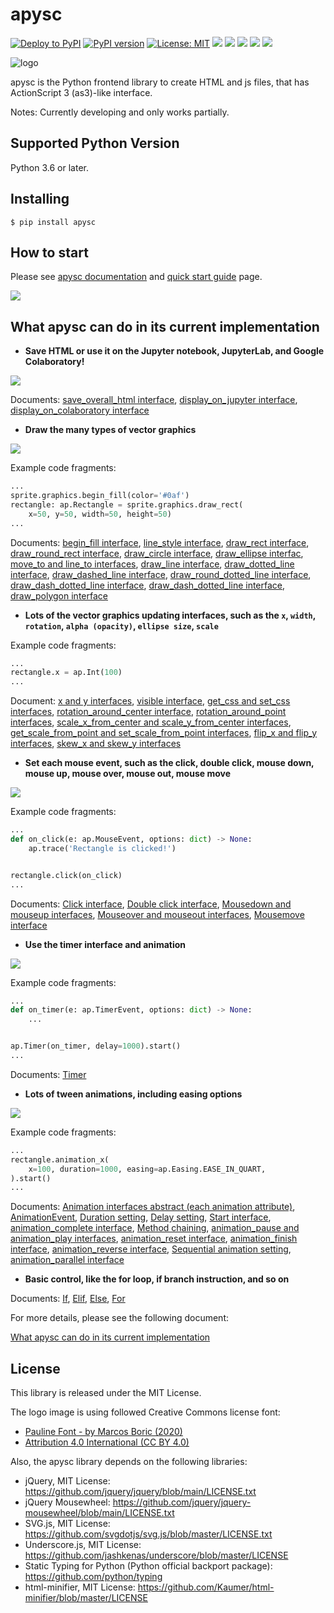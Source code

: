 # apysc

[![Deploy to PyPI](https://github.com/simon-ritchie/apysc/actions/workflows/deploy_to_pypi.yml/badge.svg)](https://github.com/simon-ritchie/apysc/actions/workflows/deploy_to_pypi.yml)
[![PyPI version](https://badge.fury.io/py/apysc.svg)](https://badge.fury.io/py/apysc)
[![License: MIT](https://img.shields.io/badge/License-MIT-yellow.svg)](https://github.com/simon-ritchie/apysc/blob/main/LICENSE)
![](https://byob.yarr.is/simon-ritchie/apysc/pytest_on_py36)
![](https://byob.yarr.is/simon-ritchie/apysc/pytest_coverage)
![](https://byob.yarr.is/simon-ritchie/apysc/flake8_checking)
![](https://byob.yarr.is/simon-ritchie/apysc/mypy_checking)
![](https://byob.yarr.is/simon-ritchie/apysc/numdoclint_checking)

![logo](https://github.com/simon-ritchie/apysc/blob/main/assets/logo_v1/logo_small_v1.png)

apysc is the Python frontend library to create HTML and js files, that has ActionScript 3 (as3)-like interface.

Notes: Currently developing and only works partially.

## Supported Python Version

Python 3.6 or later.

## Installing

```
$ pip install apysc
```

## How to start

Please see [apysc documentation](https://simon-ritchie.github.io/apysc/index.html) and [quick start guide](https://simon-ritchie.github.io/apysc/quick_start.html) page.

<a href="https://simon-ritchie.github.io/apysc/index.html"><img src="https://github.com/simon-ritchie/apysc/blob/main/assets/document_index_screenshot.png"></a>

## What apysc can do in its current implementation

- **Save HTML or use it on the Jupyter notebook, JupyterLab, and Google Colaboratory!**

![](https://github.com/simon-ritchie/apysc/blob/main/assets/jupyterlab_interface.png)

Documents: [save_overall_html interface](https://simon-ritchie.github.io/apysc/save_overall_html.html), [display_on_jupyter interface](https://simon-ritchie.github.io/apysc/display_on_jupyter.html), [display_on_colaboratory interface](https://simon-ritchie.github.io/apysc/display_on_colaboratory.html)

- **Draw the many types of vector graphics**

![](https://github.com/simon-ritchie/apysc/blob/main/assets/vector_graphics_samples.png)

Example code fragments:

```py
...
sprite.graphics.begin_fill(color='#0af')
rectangle: ap.Rectangle = sprite.graphics.draw_rect(
    x=50, y=50, width=50, height=50)
...
```

Documents: [begin_fill interface](https://simon-ritchie.github.io/apysc/graphics_begin_fill.html), [line_style interface](https://simon-ritchie.github.io/apysc/graphics_line_style.html), [draw_rect interface](https://simon-ritchie.github.io/apysc/graphics_draw_rect.html), [draw_round_rect interface](https://simon-ritchie.github.io/apysc/graphics_draw_round_rect.html), [draw_circle interface](https://simon-ritchie.github.io/apysc/graphics_draw_circle.html), [draw_ellipse interfac](https://simon-ritchie.github.io/apysc/graphics_draw_ellipse.html), [move_to and line_to interfaces](https://simon-ritchie.github.io/apysc/graphics_move_to_and_line_to.html), [draw_line interface](https://simon-ritchie.github.io/apysc/graphics_draw_line.html), [draw_dotted_line interface](https://simon-ritchie.github.io/apysc/graphics_draw_dotted_line.html), [draw_dashed_line interface](https://simon-ritchie.github.io/apysc/graphics_draw_dashed_line.html), [draw_round_dotted_line interface](https://simon-ritchie.github.io/apysc/graphics_draw_round_dotted_line.html), [draw_dash_dotted_line interface](https://simon-ritchie.github.io/apysc/graphics_draw_dash_dotted_line.html), [draw_dash_dotted_line interface](https://simon-ritchie.github.io/apysc/graphics_draw_dash_dotted_line.html), [draw_polygon interface](https://simon-ritchie.github.io/apysc/graphics_draw_polygon.html)


- **Lots of the vector graphics updating interfaces, such as the `x`, `width`, `rotation`, `alpha (opacity)`, `ellipse size`, `scale`**

Example code fragments:

```py
...
rectangle.x = ap.Int(100)
...
```

Document: [x and y interfaces](https://simon-ritchie.github.io/apysc/display_object_x_and_y.html), [visible interface](https://simon-ritchie.github.io/apysc/display_object_visible.html), [get_css and set_css interfaces](https://simon-ritchie.github.io/apysc/display_object_get_and_set_css.html), [rotation_around_center interface](https://simon-ritchie.github.io/apysc/graphics_base_rotation_around_center.html), [rotation_around_point interfaces](https://simon-ritchie.github.io/apysc/graphics_base_rotation_around_point.html), [scale_x_from_center and scale_y_from_center interfaces](https://simon-ritchie.github.io/apysc/graphics_base_scale_from_center.html), [get_scale_from_point and set_scale_from_point interfaces](https://simon-ritchie.github.io/apysc/graphics_base_scale_from_point.html), [flip_x and flip_y interfaces](https://simon-ritchie.github.io/apysc/graphics_base_flip_interfaces.html), [skew_x and skew_y interfaces](https://simon-ritchie.github.io/apysc/graphics_base_skew.html)

- **Set each mouse event, such as the click, double click, mouse down, mouse up, mouse over, mouse out, mouse move**

![](https://github.com/simon-ritchie/apysc/blob/main/assets/mouse_move.gif)

Example code fragments:

```py
...
def on_click(e: ap.MouseEvent, options: dict) -> None:
    ap.trace('Rectangle is clicked!')


rectangle.click(on_click)
...
```

Documents: [Click interface](https://simon-ritchie.github.io/apysc/click.html), [Double click interface](https://simon-ritchie.github.io/apysc/dblclick.html), [Mousedown and mouseup interfaces](https://simon-ritchie.github.io/apysc/mousedown_and_mouseup.html), [Mouseover and mouseout interfaces](https://simon-ritchie.github.io/apysc/mouseover_and_mouseout.html), [Mousemove interface](https://simon-ritchie.github.io/apysc/mousemove.html)

- **Use the timer interface and animation**

![](https://github.com/simon-ritchie/apysc/blob/main/assets/rotation_and_alpha_animation.gif)

Example code fragments:

```py
...
def on_timer(e: ap.TimerEvent, options: dict) -> None:
    ...


ap.Timer(on_timer, delay=1000).start()
...
```

Documents: [Timer](https://simon-ritchie.github.io/apysc/timer.html)

- **Lots of tween animations, including easing options**

[![](https://github.com/simon-ritchie/apysc/blob/main/assets/animation_interfaces_abstract.gif)](https://simon-ritchie.github.io/apysc/animation_interfaces_abstract.html)

Example code fragments:

```py
...
rectangle.animation_x(
    x=100, duration=1000, easing=ap.Easing.EASE_IN_QUART,
).start()
...
```

Documents: [Animation interfaces abstract (each animation attribute)](https://simon-ritchie.github.io/apysc/animation_interfaces_abstract.html), [AnimationEvent](https://simon-ritchie.github.io/apysc/animation_event.html), [Duration setting](https://simon-ritchie.github.io/apysc/animation_duration.html), [Delay setting](https://simon-ritchie.github.io/apysc/animation_delay.html), [Start interface](https://simon-ritchie.github.io/apysc/animation_base_start.html), [animation_complete interface](https://simon-ritchie.github.io/apysc/animation_complete.html), [Method chaining](https://simon-ritchie.github.io/apysc/animation_method_chaining.html), [animation_pause and animation_play interfaces](https://simon-ritchie.github.io/apysc/animation_pause_and_play.html), [animation_reset interface](https://simon-ritchie.github.io/apysc/animation_reset.html), [animation_finish interface](https://simon-ritchie.github.io/apysc/animation_finish.html), [animation_reverse interface](https://simon-ritchie.github.io/apysc/animation_reverse.html), [Sequential animation setting](https://simon-ritchie.github.io/apysc/sequential_animation.html), [animation_parallel interface](https://simon-ritchie.github.io/apysc/animation_parallel.html)


- **Basic control, like the for loop, if branch instruction, and so on**

Documents: [If](https://simon-ritchie.github.io/apysc/if.html), [Elif](https://simon-ritchie.github.io/apysc/elif.html), [Else](https://simon-ritchie.github.io/apysc/else.html), [For](https://simon-ritchie.github.io/apysc/for.html)

For more details, please see the following document:

[What apysc can do in its current implementation](https://simon-ritchie.github.io/apysc/what_apysc_can_do.html)

## License

This library is released under the MIT License.

The logo image is using followed Creative Commons license font:

- [Pauline Font - by Marcos Boric (2020)](https://www.behance.net/gallery/94972757/Pauline-Font)
- [Attribution 4.0 International (CC BY 4.0)](https://creativecommons.org/licenses/by/4.0/deed.en)

Also, the apysc library depends on the following libraries:

- jQuery, MIT License: https://github.com/jquery/jquery/blob/main/LICENSE.txt
- jQuery Mousewheel: https://github.com/jquery/jquery-mousewheel/blob/main/LICENSE.txt
- SVG.js, MIT License: https://github.com/svgdotjs/svg.js/blob/master/LICENSE.txt
- Underscore.js, MIT License: https://github.com/jashkenas/underscore/blob/master/LICENSE
- Static Typing for Python (Python official backport package): https://github.com/python/typing
- html-minifier, MIT License: https://github.com/Kaumer/html-minifier/blob/master/LICENSE